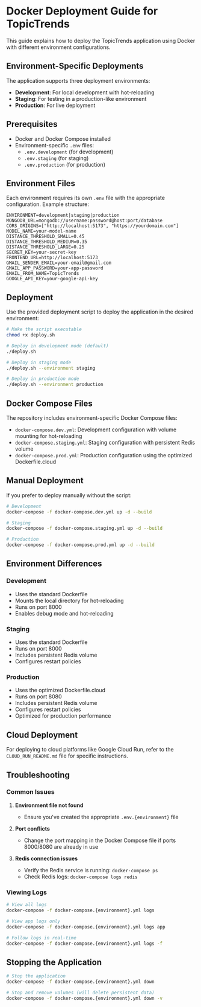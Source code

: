 # Docker Deployment Guide for TopicTrends

This guide explains how to deploy the TopicTrends application using Docker with different environment configurations.

## Environment-Specific Deployments

The application supports three deployment environments:

- **Development**: For local development with hot-reloading
- **Staging**: For testing in a production-like environment
- **Production**: For live deployment

## Prerequisites

- Docker and Docker Compose installed
- Environment-specific `.env` files:
  - `.env.development` (for development)
  - `.env.staging` (for staging)
  - `.env.production` (for production)

## Environment Files

Each environment requires its own `.env` file with the appropriate configuration. Example structure:

```
ENVIRONMENT=development|staging|production
MONGODB_URL=mongodb://username:password@host:port/database
CORS_ORIGINS=["http://localhost:5173", "https://yourdomain.com"]
MODEL_NAME=your-model-name
DISTANCE_THRESHOLD_SMALL=0.45
DISTANCE_THRESHOLD_MEDIUM=0.35
DISTANCE_THRESHOLD_LARGE=0.25
SECRET_KEY=your-secret-key
FRONTEND_URL=http://localhost:5173
GMAIL_SENDER_EMAIL=your-email@gmail.com
GMAIL_APP_PASSWORD=your-app-password
EMAIL_FROM_NAME=TopicTrends
GOOGLE_API_KEY=your-google-api-key
```

## Deployment

Use the provided deployment script to deploy the application in the desired environment:

```bash
# Make the script executable
chmod +x deploy.sh

# Deploy in development mode (default)
./deploy.sh

# Deploy in staging mode
./deploy.sh --environment staging

# Deploy in production mode
./deploy.sh --environment production
```

## Docker Compose Files

The repository includes environment-specific Docker Compose files:

- `docker-compose.dev.yml`: Development configuration with volume mounting for hot-reloading
- `docker-compose.staging.yml`: Staging configuration with persistent Redis volume
- `docker-compose.prod.yml`: Production configuration using the optimized Dockerfile.cloud

## Manual Deployment

If you prefer to deploy manually without the script:

```bash
# Development
docker-compose -f docker-compose.dev.yml up -d --build

# Staging
docker-compose -f docker-compose.staging.yml up -d --build

# Production
docker-compose -f docker-compose.prod.yml up -d --build
```

## Environment Differences

### Development
- Uses the standard Dockerfile
- Mounts the local directory for hot-reloading
- Runs on port 8000
- Enables debug mode and hot-reloading

### Staging
- Uses the standard Dockerfile
- Runs on port 8000
- Includes persistent Redis volume
- Configures restart policies

### Production
- Uses the optimized Dockerfile.cloud
- Runs on port 8080
- Includes persistent Redis volume
- Configures restart policies
- Optimized for production performance

## Cloud Deployment

For deploying to cloud platforms like Google Cloud Run, refer to the `CLOUD_RUN_README.md` file for specific instructions.

## Troubleshooting

### Common Issues

1. **Environment file not found**
   - Ensure you've created the appropriate `.env.{environment}` file

2. **Port conflicts**
   - Change the port mapping in the Docker Compose file if ports 8000/8080 are already in use

3. **Redis connection issues**
   - Verify the Redis service is running: `docker-compose ps`
   - Check Redis logs: `docker-compose logs redis`

### Viewing Logs

```bash
# View all logs
docker-compose -f docker-compose.{environment}.yml logs

# View app logs only
docker-compose -f docker-compose.{environment}.yml logs app

# Follow logs in real-time
docker-compose -f docker-compose.{environment}.yml logs -f
```

## Stopping the Application

```bash
# Stop the application
docker-compose -f docker-compose.{environment}.yml down

# Stop and remove volumes (will delete persistent data)
docker-compose -f docker-compose.{environment}.yml down -v
```